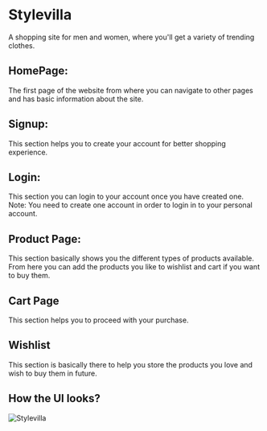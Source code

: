 # Stylevilla
 A shopping site for men and women, where you'll get a variety of trending clothes.
 
## HomePage:
The first page of the website from where you can navigate to other pages and has basic information about the site.

## Signup:
This section helps you to create your account for better shopping experience.

## Login:
This section you can login to your account once you have created one.
Note: You need to create one account in order to login in to your personal account.

## Product Page:
This section basically shows you the different types of products available.
From here you can add the products you like to wishlist and cart if you want to buy them.

## Cart Page
This section helps you to proceed with your purchase.

## Wishlist
This section is basically there to help you store the products you love and wish to buy them in future.

## How the UI looks?
![Stylevilla](https://user-images.githubusercontent.com/56750857/154842278-4a647a4a-546f-449c-88a8-b3cdffd1e265.png)


